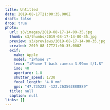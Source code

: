 ```yaml
---
title: Untitled
date: 2019-08-17T21:00:35.000Z
draft: false
drop: true
photo:
  url: s3/images/2019-08-17-14-00-35.jpg
  thumb: s3/thumbs/2019-08-17-14-00-35.jpg
  preview: s3/previews/2019-08-17-14-00-35.jpg
  created: 2019-08-17T21:00:35.000Z
  exif:
    make: Apple
    model: "iPhone 7"
    lens: "iPhone 7 back camera 3.99mm f/1.8"
    iso: 40
    aperture: 1.8
    shutter_speed: 1/30
    focal_length: "4.0 mm"
    gps: "47.735225 -122.263563888889"
  title: null
  caption: null
links: []
---
```

